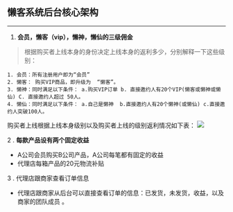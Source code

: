 ## 懒客系统后台核心架构
******

1. **会员，懒客（vip），懒神，懒仙的三级佣金**

   
> 根据购买者上线本身的身份决定上线本身的返利多少，分别解释一下这些级别：


    
    1. 会员：所有注册用户即为“会员”
    2. 懒客： 购买VIP商品，即升级为  “懒客”。
    3. 懒神：同时满足以下条件： a.购买VIP订单 b. 直接邀约人有20个VIP(懒客或懒神或懒仙) C. 直接邀约人超过 50人。
    4. 懒仙：同时满足以下条件： a.自己是懒神  b.直接邀约人有20个懒神(或懒仙) c.直接邀约人突破100人。 
    
 
购买者上线根据上线本身级别以及购买者上线的级别返利情况如下表：
![](http://img4.duitang.com/uploads/item/201509/29/20150929141215_KVvSy.png)


2 .  **每款产品设有两个固定收益**
  
- A公司会员购买B公司产品，A公司每笔都有固定的收益
- 代理店每箱产品的20元物流补贴

3 . 代理店跟商家查看订单信息

- 代理店跟商家从后台可以直接查看订单的信息：已发货，未发货，收益，以及商家的团队成员 。





